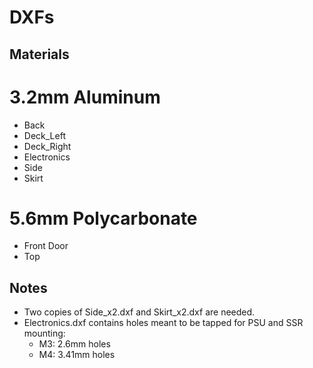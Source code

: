# DXFs

## Materials

# 3.2mm Aluminum
* Back
* Deck_Left
* Deck_Right
* Electronics
* Side
* Skirt

# 5.6mm Polycarbonate
* Front Door
* Top

## Notes

* Two copies of Side_x2.dxf and Skirt_x2.dxf are needed.
* Electronics.dxf contains holes meant to be tapped for PSU and SSR mounting:
  * M3: 2.6mm holes
  * M4: 3.41mm holes
